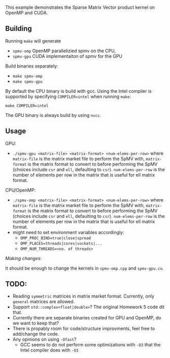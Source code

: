 This example demonstrates the Sparse Matrix Vector product kernel on OpenMP and CUDA.  

## Building

Running `make` will generate

+ `spmv-omp` OpenMP parallelizied spmv on the CPU,
+ `spmv-gpu` CUDA implementaiton of spmv for the GPU

Build binaries separately:

+ `make spmv-omp`
+ `make spmv-gpu`

By default the CPU binary is build with gcc. Using the Intel compiler is
supported by specifying `COMPILER=intel` when running `make`:

```
make COMPILER=intel
```

The GPU binary is always build by using `nvcc`.

## Usage

GPU:
+ `./spmv-gpu <matrix-file> <matrix-format> <num-elems-per-row>` where `matrix-file` is the matrix market file to perform the SpMV with, `matrix-format` is the matrix format to convert to before performing the SpMV (choices include `csr` and `ell`, defaulting to `csr`). `num-elems-per-row` is the number of elements per row in the matrix that is useful for ell matrix format.

CPU/OpenMP:
+ `./spmv-omp <matrix-file> <matrix-format> <num-elems-per-row>` where `matrix-file` is the matrix market file to perform the SpMV with, `matrix-format` is the matrix format to convert to before performing the SpMV (choices include `csr` and `ell`, defaulting to `csr`). `num-elems-per-row` is the number of elements per row in the matrix that is useful for ell matrix format.
+ might need to set environment variables accordingly:
  + `OMP_PROC_BIND=true|close|spread`
  + `OMP_PLACES=threads|cores|sockets|...`
  + `OMP_NUM_THREADS=<no. of threads>`

*Making changes:*

It should be enough to change the kernels in `spmv-omp.cpp` and `spmv-gpu.cu`.

## TODO:

+ Reading `symmetric` matrices in matrix market format. Currently, only `general` matrices are allowed.
+ Support `std::complex<float|double>`? The original Homework 5 code dit that.
+ Currently there are separate binaries created for GPU and OpenMP, do we want
  to keep that?
+ There is propably room for code/structure improvments, feel free to
  add/change the code.
+ Any opinions on using `-Ofast`?
  + GCC seems to do not perform some optimizations with `-O3` that the Intel
    compiler does with `-O3`
